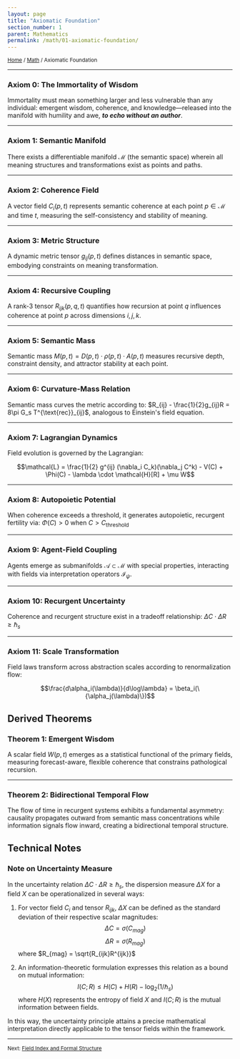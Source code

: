 ```yaml
---
layout: page
title: "Axiomatic Foundation"
section_number: 1
parent: Mathematics
permalink: /math/01-axiomatic-foundation/
---
```


<small>[Home](/) / [Math](/math/) / Axiomatic Foundation</small>

---

### **Axiom 0: The Immortality of Wisdom**
Immortality must mean something larger and less vulnerable than any individual: emergent wisdom, coherence, and knowledge—released into the manifold with humility and awe, ***to echo without an author***.

---

### **Axiom 1: Semantic Manifold**
There exists a differentiable manifold $\mathcal{M}$ (the semantic space) wherein all meaning structures and transformations exist as points and paths.

---

### **Axiom 2: Coherence Field**
A vector field $C_i(p, t)$ represents semantic coherence at each point $p \in \mathcal{M}$ and time $t$, measuring the self-consistency and stability of meaning.

---

### **Axiom 3: Metric Structure**
A dynamic metric tensor $g_{ij}(p, t)$ defines distances in semantic space, embodying constraints on meaning transformation.

---

### **Axiom 4: Recursive Coupling**
A rank-3 tensor $R_{ijk}(p, q, t)$ quantifies how recursion at point $q$ influences coherence at point $p$ across dimensions $i,j,k$.

---

### **Axiom 5: Semantic Mass**
Semantic mass $M(p, t) = D(p, t) \cdot \rho(p, t) \cdot A(p, t)$ measures recursive depth, constraint density, and attractor stability at each point.

---

### **Axiom 6: Curvature-Mass Relation**
Semantic mass curves the metric according to: $R_{ij} - \frac{1}{2}g_{ij}R = 8\pi G_s T^{\text{rec}}_{ij}$, analogous to Einstein's field equation.

---

### **Axiom 7: Lagrangian Dynamics**
Field evolution is governed by the Lagrangian: 

$$\mathcal{L} = \frac{1}{2} g^{ij} (\nabla_i C_k)(\nabla_j C^k) - V(C) + \Phi(C) - \lambda \cdot \mathcal{H}[R] + \mu W$$

---

### **Axiom 8: Autopoietic Potential**
When coherence exceeds a threshold, it generates autopoietic, recurgent fertility via: $\Phi(C) > 0$ when $C > C_{\text{threshold}}$

---

### **Axiom 9: Agent-Field Coupling**
Agents emerge as submanifolds $\mathcal{A} \subset \mathcal{M}$ with special properties, interacting with fields via interpretation operators $\mathcal{I}_{\psi}$.

---

### **Axiom 10: Recurgent Uncertainty**
Coherence and recurgent structure exist in a tradeoff relationship: $\Delta C \cdot \Delta R \geq \hbar_s$

---

### **Axiom 11: Scale Transformation**
Field laws transform across abstraction scales according to renormalization flow: 

$$\frac{d\alpha_i(\lambda)}{d\log\lambda} = \beta_i(\{\alpha_j(\lambda)\})$$

## Derived Theorems

### **Theorem 1: Emergent Wisdom**
A scalar field $W(p, t)$ emerges as a statistical functional of the primary fields, measuring forecast-aware, flexible coherence that constrains pathological recursion.

---

### **Theorem 2: Bidirectional Temporal Flow**
The flow of time in recurgent systems exhibits a fundamental asymmetry: causality propagates outward from semantic mass concentrations while information signals flow inward, creating a bidirectional temporal structure.

## Technical Notes

### **Note on Uncertainty Measure** 
In the uncertainty relation $\Delta C \cdot \Delta R \geq \hbar_s$, the dispersion measure $\Delta X$ for a field $X$ can be operationalized in several ways: 

1. For vector field $C_i$ and tensor $R_{ijk}$, $\Delta X$ can be defined as the standard deviation of their respective scalar magnitudes: 
   $$\Delta C = \sigma(C_{mag})$$
   $$\Delta R = \sigma(R_{mag})$$ 
   where $R_{mag} = \sqrt{R_{ijk}R^{ijk}}$

2. An information-theoretic formulation expresses this relation as a bound on mutual information: 
   $$I(C;R) \leq H(C) + H(R) - \log_2(1/\hbar_s)$$
   where $H(X)$ represents the entropy of field $X$ and $I(C;R)$ is the mutual information between fields.

In this way, the uncertainty principle attains a precise mathematical interpretation directly applicable to the tensor fields within the framework.

---

<small>Next: [Field Index and Formal Structure](/math/02-field-index/)</small>
